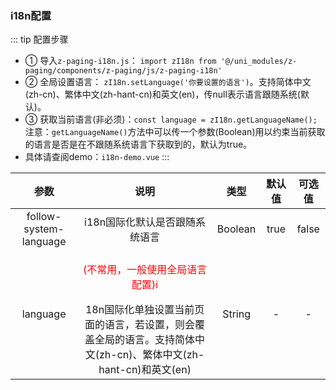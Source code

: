 ### i18n配置

::: tip 配置步骤
* ① 导入`z-paging-i18n.js`：  `import zI18n from '@/uni_modules/z-paging/components/z-paging/js/z-paging-i18n'`
* ② 全局设置语言： `zI18n.setLanguage('你要设置的语言')`。支持简体中文(zh-cn)、繁体中文(zh-hant-cn)和英文(en)，传null表示语言跟随系统(默认)。
* ③ 获取当前语言(非必须)：`const language = zI18n.getLanguageName();` 注意：`getLanguageName()`方法中可以传一个参数(Boolean)用以约束当前获取的语言是否是在不跟随系统语言下获取到的，默认为true。
* 具体请查阅demo：`i18n-demo.vue`
:::

|          参数          |                             说明                             |  类型   | 默认值 | 可选值 |
| :--------------------: | :----------------------------------------------------------: | :-----: | :----: | :----: |
| follow-system-language |                i18n国际化默认是否跟随系统语言                | Boolean |  true  | false  |
|        language        | <p style="color:red;">(不常用，一般使用全局语言配置)i</p>18n国际化单独设置当前页面的语言，若设置，则会覆盖全局的语言。支持简体中文(zh-cn)、繁体中文(zh-hant-cn)和英文(en) | String  |   -    |   -    |

